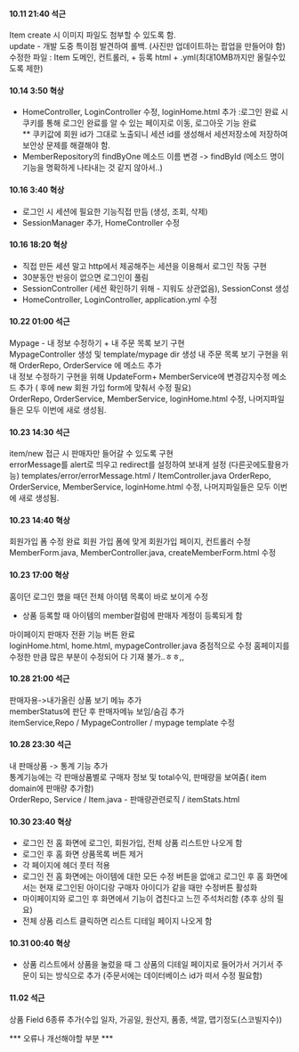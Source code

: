 #### 10.11 21:40 석근
Item create 시 이미지 파일도 첨부할 수 있도록 함.  
update - 개발 도중 특이점 발견하여 롤백. (사진만 업데이트하는 팝업을 만들어야 함)   
수정한 파일 : Item 도메인, 컨트롤러, + 등록 html  + .yml(최대10MB까지만 올릴수있도록 제한)

#### 10.14 3:50 혁상
- HomeController, LoginController 수정, loginHome.html 추가 :로그인 완료 시 쿠키를 통해 로그인 완료를 알 수 있는 페이지로 이동, 로그아웃 기능 완료<br>
** 쿠키값에 회원 id가 그대로 노출되니 세션 id를 생성해서 세션저장소에 저장하여 보안상 문제를 해결해야 함.
- MemberRepository의 findByOne 메소드 이름 변경 -> findById (메소드 명이 기능을 명확하게 나타내는 것 같지 않아서..)

#### 10.16 3:40 혁상
- 로그인 시 세션에 필요한 기능직접 만듬 (생성, 조회, 삭제)
- SessionManager 추가, HomeController 수정

#### 10.16 18:20 혁상
- 직접 만든 세션 말고 http에서 제공해주는 세션을 이용해서 로그인 작동 구현
- 30분동안 반응이 없으면 로그인이 풀림
- SessionController (세션 확인하기 위해 - 지워도 상관없음), 
  SessionConst 생성
- HomeController, LoginController, application.yml 수정

#### 10.22 01:00 석근
Mypage -  내 정보 수정하기 + 내 주문 목록 보기 구현   
MypageController 생성  및 template/mypage dir 생성 
내 주문 목록 보기 구현을 위해 OrderRepo, OrderService 에 메소드 추가  
내 정보 수정하기 구현을 위해 UpdateForm+ MemberService에 변경감지수정 메소드 추가 ( 후에 new 회원 가입 form에 맞춰서 수정 필요)  
OrderRepo, OrderService, MemberService, loginHome.html 수정, 나머지파일들은 모두 이번에 새로 생성됨.  

#### 10.23 14:30 석근
item/new 접근 시 판매자만 들어갈 수 있도록 구현  
errorMessage를 alert로 띄우고 redirect를 설정하여 보내게 설정 (다른곳에도활용가능)
templates/error/errorMessage.html / ItemController.java
OrderRepo, OrderService, MemberService, loginHome.html 수정, 나머지파일들은 모두 이번에 새로 생성됨.

#### 10.23 14:40 혁상
회원가입 폼 수정 완료
회원 가입 폼에 맞게 회원가입 페이지, 컨트롤러 수정
MemberForm.java, MemberController.java, createMemberForm.html 수정

#### 10.23 17:00 혁상
홈이던 로그인 했을 때던 전체 아이템 목록이 바로 보이게 수정<br>
- 상품 등록할 때 아이템의 member컬럼에 판매자 계정이 등록되게 함

마이페이지 판매자 전환 기능 버튼 완료<br>
loginHome.html, home.html, mypageController.java 중점적으로 수정
홈페이지를 수정한 만큼 많은 부분이 수정되어 다 기재 불가..ㅎㅎ,,  

#### 10.28 21:00 석근
판매자용->내가올린 상품 보기 메뉴 추가  
memberStatus에 판단 후 판매자메뉴 보임/숨김 추가  
itemService,Repo / MypageController / mypage template 수정  

#### 10.28 23:30 석근
내 판매상품 -> 통계 기능 추가  
통계기능에는 각 판매상품별로 구매자 정보 및 total수익, 판매량을 보여줌( item domain에 판매량 추가함)  
OrderRepo, Service / Item.java - 판매량관련로직 / itemStats.html

#### 10.30 23:40 혁상
- 로그인 전 홈 화면에 로그인, 회원가입, 전체 상품 리스트만 나오게 함
- 로그인 후 홈 화면 상품목록 버튼 제거
- 각 페이지에 헤더 풋터 적용
- 로그인 전 홈 화면에는 아이템에 대한 모든 수정 버튼을 없애고 
  로그인 후 홈 화면에서는 현재 로그인된 아이디랑 구매자 아이디가 같을 때만 수정버튼 활성화
- 마이페이지와 로그인 후 화면에서 기능이 겹친다고 느낀 주석처리함 (추후 상의 필요)
- 전체 상품 리스트 클릭하면 리스트 디테일 페이지 나오게 함

#### 10.31 00:40 혁상
- 상품 리스트에서 상품을 눌렀을 때 그 상품의 디테일 페이지로 들어가서 거기서 주문이 되는 방식으로 추가
  (주문서에는 데이터베이스 id가 떠서 수정 필요함)  

#### 11.02 석근 
상품 Field 6종류 추가(수입 일자, 가공일, 원산지, 품종, 색깔, 맵기정도(스코빌지수))


*** 오류나 개선해야할 부분 ***